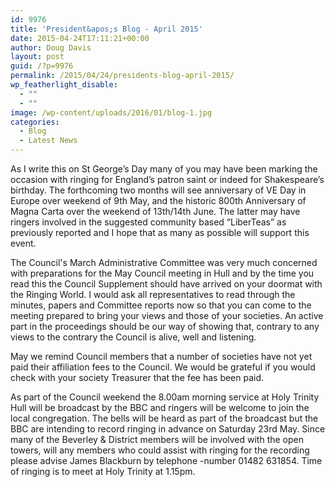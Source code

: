 ```yaml
---
id: 9976
title: 'President&apos;s Blog - April 2015'
date: 2015-04-24T17:11:21+00:00
author: Doug Davis
layout: post
guid: /?p=9976
permalink: /2015/04/24/presidents-blog-april-2015/
wp_featherlight_disable:
  - ""
  - ""
image: /wp-content/uploads/2016/01/blog-1.jpg
categories:
  - Blog
  - Latest News
---
```

As I write this on St George’s Day many of you may have been marking the occasion with ringing for England’s patron saint or indeed for Shakespeare’s birthday. The forthcoming two months will see anniversary of VE Day in Europe over weekend of 9th May, and the historic 800th Anniversary of Magna Carta over the weekend of 13th/14th June. The latter may have ringers involved in the suggested community based &#8220;LiberTeas&#8221; as previously reported and I hope that as many as possible will support this event.

The Council&apos;s March Administrative Committee was very much concerned with preparations for the May Council meeting in Hull and by the time you read this the Council Supplement should have arrived on your doormat with the Ringing World. I would ask all representatives to read through the minutes, papers and Committee reports now so that you can come to the meeting prepared to bring your views and those of your societies. An active part in the proceedings should be our way of showing that, contrary to any views to the contrary the Council is alive, well and listening.

May we remind Council members that a number of societies have not yet paid their affiliation fees to the Council. We would be grateful if you would check with your society Treasurer that the fee has been paid.

As part of the Council weekend the 8.00am morning service at Holy Trinity Hull will be broadcast by the BBC and ringers will be welcome to join the local congregation. The bells will be heard as part of the broadcast but the BBC are intending to record ringing in advance on Saturday 23rd May. Since many of the Beverley & District members will be involved with the open towers, will any members who could assist with ringing for the recording please advise James Blackburn by telephone -number 01482 631854. Time of ringing is to meet at Holy Trinity at 1.15pm.
